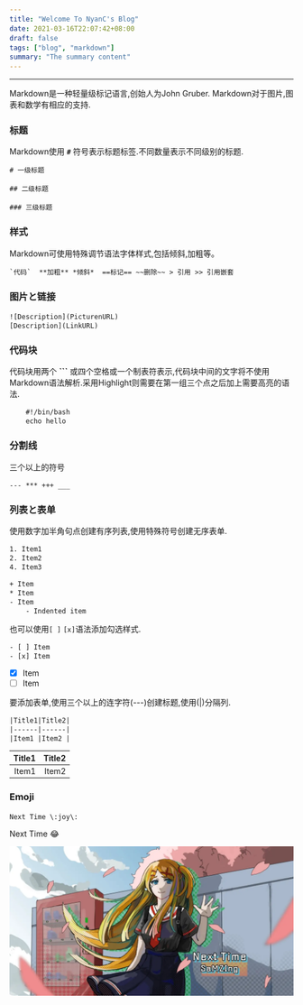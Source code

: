 ```yaml
---
title: "Welcome To NyanC's Blog"
date: 2021-03-16T22:07:42+08:00
draft: false
tags: ["blog", "markdown"]
summary: "The summary content"
---
```

---

Markdown是一种轻量级标记语言,创始人为John Gruber. Markdown对于图片,图表和数学有相应的支持.

### 标题

Markdown使用 **`#`** 符号表示标题标签.不同数量表示不同级别的标题.
```
# 一级标题

## 二级标题

### 三级标题
```

### 样式

Markdown可使用特殊调节语法字体样式,包括倾斜,加粗等。
```
`代码`  **加粗** *倾斜*  ==标记== ~~删除~~ > 引用 >> 引用嵌套
```

### 图片と链接
```
![Description](PicturenURL)
[Description](LinkURL)
```

### 代码块
代码块用两个 **\`\`\`** 或四个空格或一个制表符表示,代码块中间的文字将不使用Markdown语法解析.采用Highlight则需要在第一组三个点之后加上需要高亮的语法.
``` shell
    #!/bin/bash
    echo hello
```


### 分割线
三个以上的符号
```
--- *** +++ ___
```

### 列表と表单
使用数字加半角句点创建有序列表,使用特殊符号创建无序表单.

```
1. Item1
2. Item2
4. Item3
```
```
+ Item
* Item
- Item
    - Indented item
```
也可以使用`[ ]` `[x]`语法添加勾选样式.
```
- [ ] Item
- [x] Item
```
- [x] Item
- [ ] Item

要添加表单,使用三个以上的连字符(---)创建标题,使用(|)分隔列.

```
|Title1|Title2|
|------|------|
|Item1 |Item2 |
```
|Title1|Title2|
|------:|------:|
|Item1 |Item2 |

### Emoji
``` 
Next Time \:joy\:
```
Next Time :joy:

![](/images/NextTime.png)



